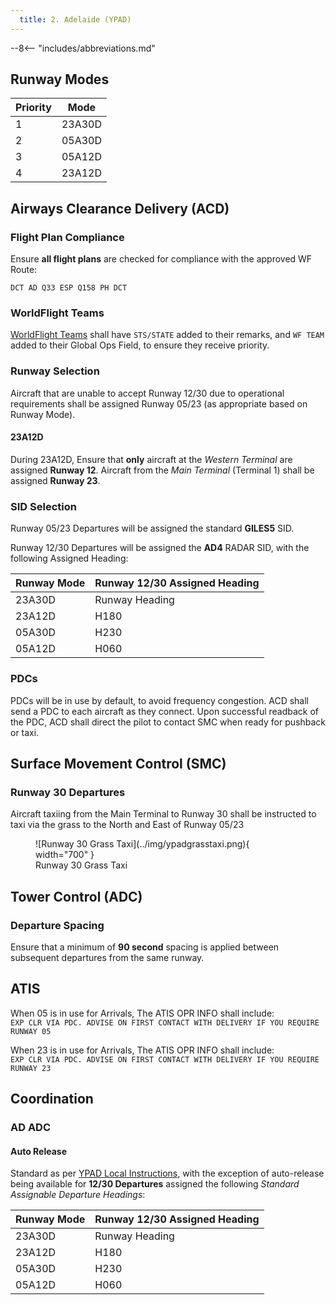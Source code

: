 ```yaml
---
  title: 2. Adelaide (YPAD)
---
```


--8<-- "includes/abbreviations.md"

## Runway Modes

| Priority | Mode |
| ---------- | --- |
|  1 | 23A30D |
|  2  | 05A30D |
|  3 | 05A12D |
|  4  | 23A12D |

## Airways Clearance Delivery (ACD)
### Flight Plan Compliance
Ensure **all flight plans** are checked for compliance with the approved WF Route:

`DCT AD Q33 ESP Q158 PH DCT`

### WorldFlight Teams
[WorldFlight Teams](../../#official-team-callsigns) shall have `STS/STATE` added to their remarks, and `WF TEAM` added to their Global Ops Field, to ensure they receive priority.

### Runway Selection
Aircraft that are unable to accept Runway 12/30 due to operational requirements shall be assigned Runway 05/23 (as appropriate based on Runway Mode).

#### 23A12D
During 23A12D, Ensure that **only** aircraft at the *Western Terminal* are assigned **Runway 12**. Aircraft from the *Main Terminal* (Terminal 1) shall be assigned **Runway 23**.

### SID Selection
Runway 05/23 Departures will be assigned the standard **GILES5** SID.

Runway 12/30 Departures will be assigned the **AD4** RADAR SID, with the following Assigned Heading:

| Runway Mode | Runway 12/30 Assigned Heading |
| ---------- | --- |
| 23A30D      | Runway Heading |
| 23A12D      | H180 |
| 05A30D      | H230 |
| 05A12D      | H060 |

### PDCs
PDCs will be in use by default, to avoid frequency congestion. ACD shall send a PDC to each aircraft as they connect. Upon successful readback of the PDC, ACD shall direct the pilot to contact SMC when ready for pushback or taxi.

## Surface Movement Control (SMC)
### Runway 30 Departures
Aircraft taxiing from the Main Terminal to Runway 30 shall be instructed to taxi via the grass to the North and East of Runway 05/23

<figure markdown>
![Runway 30 Grass Taxi](../img/ypadgrasstaxi.png){ width="700" }
  <figcaption>Runway 30 Grass Taxi</figcaption>
</figure>

## Tower Control (ADC)
### Departure Spacing
Ensure that a minimum of **90 second** spacing is applied between subsequent departures from the same runway.

## ATIS
When 05 is in use for Arrivals, The ATIS OPR INFO shall include:  
`EXP CLR VIA PDC. ADVISE ON FIRST CONTACT WITH DELIVERY IF YOU REQUIRE RUNWAY 05`

When 23 is in use for Arrivals, The ATIS OPR INFO shall include:  
`EXP CLR VIA PDC. ADVISE ON FIRST CONTACT WITH DELIVERY IF YOU REQUIRE RUNWAY 23`

## Coordination
### AD ADC
#### Auto Release
Standard as per [YPAD Local Instructions](../../../aerodromes/classc/Adelaide/#auto-release), with the exception of auto-release being available for **12/30 Departures** assigned the following *Standard Assignable Departure Headings*:

| Runway Mode | Runway 12/30 Assigned Heading |
| ---------- | --- |
| 23A30D      | Runway Heading |
| 23A12D      | H180 |
| 05A30D      | H230 |
| 05A12D      | H060 |